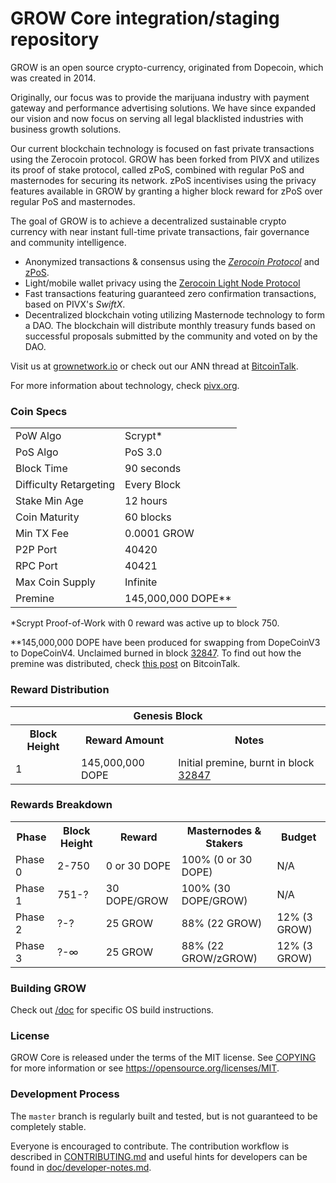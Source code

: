 GROW Core integration/staging repository
=====================================

GROW is an open source crypto-currency, originated from Dopecoin, which was created in 2014. 

Originally, our focus was to provide the marijuana industry with payment gateway and performance advertising solutions. We have since expanded our vision and now focus on serving all legal blacklisted industries with business growth solutions. 

Our current blockchain technology is focused on fast private transactions using the Zerocoin protocol. GROW has been forked from PIVX and utilizes its proof of stake protocol, called zPoS, combined with regular PoS and masternodes for securing its network. zPoS incentivises using the privacy features available in GROW by granting a higher block reward for zPoS over regular PoS and masternodes.

The goal of GROW is to achieve a decentralized sustainable crypto currency with near instant full-time private transactions, fair governance and community intelligence.
- Anonymized transactions & consensus using the [_Zerocoin Protocol_](http://www.pivx.org/zpiv) and [zPoS](https://pivx.org/zpos/).
- Light/mobile wallet privacy using the [Zerocoin Light Node Protocol](https://pivx.org/wp-content/uploads/2018/11/Zerocoin_Light_Node_Protocol.pdf)
- Fast transactions featuring guaranteed zero confirmation transactions, based on PIVX's _SwiftX_.
- Decentralized blockchain voting utilizing Masternode technology to form a DAO. The blockchain will distribute monthly treasury funds based on successful proposals submitted by the community and voted on by the DAO.

Visit us at [grownetwork.io](http://grownetwork.io) or check out our ANN thread at [BitcoinTalk](http://www.bitcointalk.org/index.php?topic=467641).

For more information about technology, check [pivx.org](http://pivx.org).

### Coin Specs
<table>
<tr><td>PoW Algo</td><td>Scrypt*</td></tr>
<tr><td>PoS Algo</td><td>PoS 3.0</td></tr>
<tr><td>Block Time</td><td>90 seconds</td></tr>
<tr><td>Difficulty Retargeting</td><td>Every Block</td></tr>
<tr><td>Stake Min Age</td><td>12 hours</td></tr>
<tr><td>Coin Maturity</td><td>60 blocks</td></tr>
<tr><td>Min TX Fee</td><td>0.0001 GROW</td></tr>
<tr><td>P2P Port</td><td>40420</td></tr>
<tr><td>RPC Port</td><td>40421</td></tr>
<tr><td>Max Coin Supply</td><td>Infinite</td></tr>
<tr><td>Premine</td><td>145,000,000 DOPE**</td></tr>
</table>

*Scrypt Proof-of-Work with 0 reward was active up to block 750.

**145,000,000 DOPE have been produced for swapping from DopeCoinV3 to DopeCoinV4. Unclaimed burned in block [32847](https://chainz.cryptoid.info/dope/block.dws?32847.htm). To find out how the premine was distributed, check [this post](https://bitcointalk.org/index.php?topic=467641.msg17885856#msg17885856) on BitcoinTalk.

### Reward Distribution

<table>
<th colspan=4>Genesis Block</th>
<tr><th>Block Height</th><th>Reward Amount</th><th>Notes</th></tr>
<tr><td>1</td><td>145,000,000 DOPE</td><td>Initial premine, burnt in block <a href="https://chainz.cryptoid.info/dope/block.dws?32847.htm">32847</a></td></tr>
</table>

### Rewards Breakdown

<table>
<th>Phase</th><th>Block Height</th><th>Reward</th><th>Masternodes & Stakers</th><th>Budget</th>
<tr><td>Phase 0</td><td>2-750</td><td>0 or 30 DOPE</td><td>100% (0 or 30 DOPE)</td><td>N/A</td></tr>
<tr><td>Phase 1</td><td>751-?</td><td>30 DOPE/GROW</td><td>100% (30 DOPE/GROW)</td><td>N/A</td></tr>
<tr><td>Phase 2</td><td>?-?</td><td>25 GROW</td><td>88% (22 GROW)</td><td>12% (3 GROW)</td></tr>
<tr><td>Phase 3</td><td>?-∞</td><td>25 GROW</td><td>88% (22 GROW/zGROW)</td><td>12% (3 GROW)</td></tr>
</table>

### Building GROW
Check out [/doc](/doc) for specific OS build instructions.

### License

GROW Core is released under the terms of the MIT license. See [COPYING](COPYING) for more
information or see https://opensource.org/licenses/MIT.

### Development Process
The `master` branch is regularly built and tested, but is not guaranteed to be completely stable. 

Everyone is encouraged to contribute. The contribution workflow is described in [CONTRIBUTING.md](CONTRIBUTING.md) and useful hints for developers can be found in [doc/developer-notes.md](doc/developer-notes.md).
